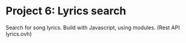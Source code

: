 # Project 6: Lyrics search
Search for song lyrics. Build with Javascript, using modules. (Rest API lyrics.ovh)
